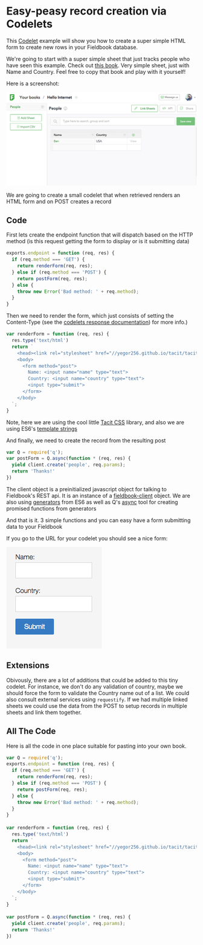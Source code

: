 Easy-peasy record creation via Codelets
=======================================

This [Codelet](../codelets.md) example will show you how to create a super
simple HTML form to create new rows in your Fieldbook database.

We're going to start with a super simple sheet that just tracks people who have
seen this example.  Check out [this
book](https://fieldbook.com/books/56cccbd72ba55103004f278d).  Very simple
sheet, just with Name and Country.  Feel free to copy that book and play with
it yourself!

Here is a screenshot:

![people-sheet](../images/codelet-form-sheet.png)

We are going to create a small codelet that when retrieved renders an HTML form
and on POST creates a record

Code
----

First lets create the endpoint function that will dispatch based on the HTTP
method (is this request getting the form to display or is it submitting data)

```javascript
exports.endpoint = function (req, res) {
  if (req.method === 'GET') {
    return renderForm(req, res);
  } else if (req.method === 'POST') {
    return postForm(req, res);
  } else {
    throw new Error('Bad method: ' + req.method);
  }
}
```

Then we need to render the form, which just consists of setting the
Content-Type (see the
[codelets response documentation](../codelets.md#response-object)) for more
info.)

```javascript
var renderForm = function (req, res) {
  res.type('text/html')
  return `
    <head><link rel="stylesheet" href="//yegor256.github.io/tacit/tacit.min.css"/></head>
    <body>
      <form method="post">
        Name: <input name="name" type="text">
        Country: <input name="country" type="text">
        <input type="submit">
      </form>
    </body>
  `;
}
```

Note, here we are using the cool little [Tacit CSS](//yegor256.github.io/tacit/)
library, and also we are using ES6's [template strings](//developer.mozilla.org/en-US/docs/Web/JavaScript/Reference/Template_literals)

And finally, we need to create the record from the resulting post

```javascript
var Q = require('q');
var postForm = Q.async(function * (req, res) {
  yield client.create('people', req.params);
  return 'Thanks!'
})
```

The client object is a preinitialized javascript object for talking to
Fieldbook's REST api.  It is an instance of a
[fieldbook-client](//github.com/fieldbook/fieldbook-client) object.  We are
also using
[generators](//developer.mozilla.org/en-US/docs/Web/JavaScript/Reference/Statements/function*)
from ES6 as well as Q's
[async](//github.com/kriskowal/q/wiki/API-Reference#qasyncgeneratorfunction)
tool for creating promised functions from generators

And that is it.  3 simple functions and you can easy have a form submitting
data to your Fieldbook

If you go to the URL for your codelet you should see a nice form:

![codelet-form-tacit](../images/codelet-form-tacit.png)

Extensions
----------

Obivously, there are a lot of additions that could be added to this tiny
codelet.  For instance, we don't do any validation of country, maybe we should
force the form to validate the Country name out of a list.  We could also
consult external services using `requestify`.  If we had multiple linked sheets
we could use the data from the POST to setup records in multiple sheets and
link them together.

All The Code
------------

Here is all the code in one place suitable for pasting into your own book.

```javascript
var Q = require('q');
exports.endpoint = function (req, res) {
  if (req.method === 'GET') {
    return renderForm(req, res);
  } else if (req.method === 'POST') {
    return postForm(req, res);
  } else {
    throw new Error('Bad method: ' + req.method);
  }
}

var renderForm = function (req, res) {
  res.type('text/html')
  return `
    <head><link rel="stylesheet" href="//yegor256.github.io/tacit/tacit.min.css"/></head>
    <body>
      <form method="post">
        Name: <input name="name" type="text">
        Country: <input name="country" type="text">
        <input type="submit">
      </form>
    </body>
  `;
}

var postForm = Q.async(function * (req, res) {
  yield client.create('people', req.params);
  return 'Thanks!'
})
```
